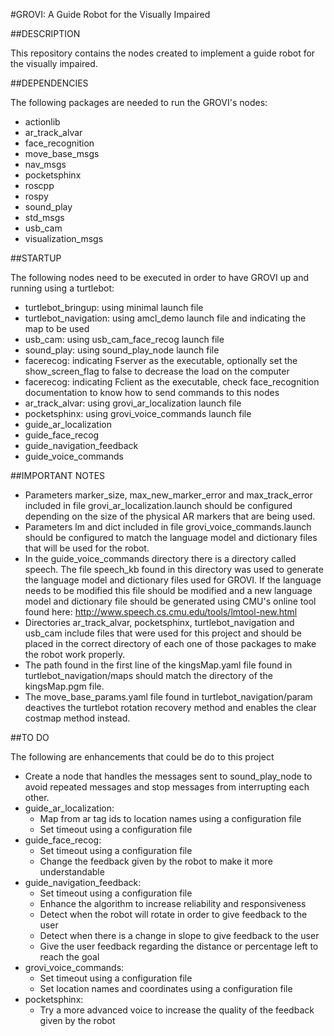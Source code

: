 #GROVI: A Guide Robot for the Visually Impaired

##DESCRIPTION

This repository contains the nodes created to implement a guide robot for the visually impaired.

##DEPENDENCIES

The following packages are needed to run the GROVI's nodes:

- actionlib
- ar_track_alvar
- face_recognition
- move_base_msgs
- nav_msgs
- pocketsphinx
- roscpp
- rospy
- sound_play
- std_msgs
- usb_cam
- visualization_msgs
	
##STARTUP

The following nodes need to be executed in order to have GROVI up and running using a turtlebot:

- turtlebot_bringup: using minimal launch file
- turtlebot_navigation: using amcl_demo launch file and indicating the map to be used
- usb_cam: using usb_cam_face_recog launch file
- sound_play: using sound_play_node launch file
- facerecog: indicating Fserver as the executable, optionally set the show_screen_flag to false to decrease the load on the computer
- facerecog: indicating Fclient as the executable, check face_recognition documentation to know how to send commands to this nodes
- ar_track_alvar: using grovi_ar_localization launch file
- pocketsphinx: using 	grovi_voice_commands launch file
- guide_ar_localization
- guide_face_recog
- guide_navigation_feedback
- guide_voice_commands
	
##IMPORTANT NOTES

- Parameters marker_size, max_new_marker_error and max_track_error included in file grovi_ar_localization.launch should be configured depending on the size of the physical AR markers that are being used.
- Parameters lm and dict included in file grovi_voice_commands.launch should be configured to match the language model and dictionary files that will be used for the robot.
- In the guide_voice_commands directory there is a directory called speech. The file speech_kb found in this directory was used to generate the language model and dictionary files used for GROVI. If the language needs to be modified this file should be modified and a new language model and dictionary file should be generated using CMU's online tool found here: http://www.speech.cs.cmu.edu/tools/lmtool-new.html
- Directories ar_track_alvar, pocketsphinx, turtlebot_navigation and usb_cam include files that were used for this project and should be placed in the correct directory of each one of those packages to make the robot work properly.
- The path found in the first line of the kingsMap.yaml file found in turtlebot_navigation/maps should match the directory of the kingsMap.pgm file.
- The move_base_params.yaml file found in turtlebot_navigation/param deactives the turtlebot rotation recovery method and enables the clear costmap method instead.
	
##TO DO

The following are enhancements that could be do to this project

- Create a node that handles the messages sent to sound_play_node to avoid repeated messages and stop messages from interrupting each other.
- guide_ar_localization:
	- Map from ar tag ids to location names using a configuration file
	- Set timeout using a configuration file
- guide_face_recog:
	- Set timeout using a configuration file
	- Change the feedback given by the robot to make it more understandable
- guide_navigation_feedback:
	- Set timeout using a configuration file
	- Enhance the algorithm to increase reliability and responsiveness
	- Detect when the robot will rotate in order to give feedback to the user
	- Detect when there is a change in slope to give feedback to the user
	- Give the user feedback regarding the distance or percentage left to reach the goal
- grovi_voice_commands:
	- Set timeout using a configuration file
	- Set location names and coordinates using a configuration file
- pocketsphinx:
	- Try a more advanced voice to increase the quality of the feedback given by the robot